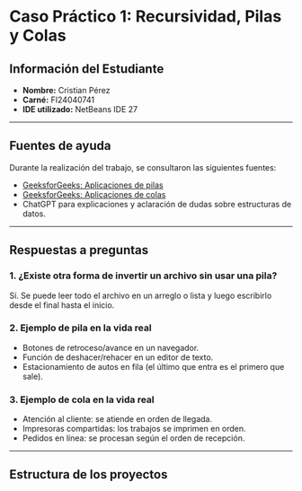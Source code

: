 # Caso Práctico 1: Recursividad, Pilas y Colas

## Información del Estudiante
- **Nombre:** Cristian Pérez  
- **Carné:** FI24040741  
- **IDE utilizado:** NetBeans IDE 27  

---

## Fuentes de ayuda
Durante la realización del trabajo, se consultaron las siguientes fuentes:

- [GeeksforGeeks: Aplicaciones de pilas](https://www.geeksforgeeks.org/stack-data-structure-introduction-applications/)  
- [GeeksforGeeks: Aplicaciones de colas](https://www.geeksforgeeks.org/queue-data-structure-introduction-applications/)  
- ChatGPT para explicaciones y aclaración de dudas sobre estructuras de datos.

---

## Respuestas a preguntas

### 1. ¿Existe otra forma de invertir un archivo sin usar una pila?
Sí. Se puede leer todo el archivo en un arreglo o lista y luego escribirlo desde el final hasta el inicio.

### 2. Ejemplo de pila en la vida real
- Botones de retroceso/avance en un navegador.  
- Función de deshacer/rehacer en un editor de texto.  
- Estacionamiento de autos en fila (el último que entra es el primero que sale).

### 3. Ejemplo de cola en la vida real
- Atención al cliente: se atiende en orden de llegada.  
- Impresoras compartidas: los trabajos se imprimen en orden.  
- Pedidos en línea: se procesan según el orden de recepción.

---

## Estructura de los proyectos
